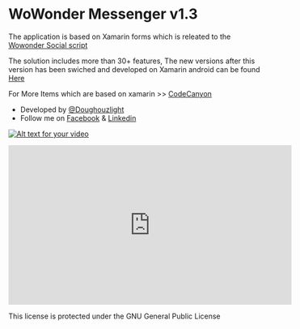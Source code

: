 # WoWonder Messenger v1.3
The application is based on Xamarin forms which is releated to the <a href="http://goo.gl/IU5nmi">Wowonder Social script</a>

The solution includes more than 30+ features, The new versions after this version has been swiched and developed on Xamarin android can be found  <a href="https://codecanyon.net/item/wowonder-android-messenger-mobile-application-for-wowonder/19034167">Here</a>



For More Items which are based on xamarin >> <a href="https://codecanyon.net/user/doughouzlight/portfolio">CodeCanyon</a>

<ul>
  <li>Developed by <a href="https://github.com/Doughouzlight">@Doughouzlight</a> </li>
 <li> Follow me on  <a href="https://www.facebook.com/Elindoughous">Facebook</a> & <a href="https://www.linkedin.com/in/elin-doughouz-1b7458131/">Linkedin</a></li>
</ul>

[![Alt text for your video](https://img.youtube.com/vi/T-D1KVIuvjA/0.jpg)](http://www.youtube.com/watch?v=T-D1KVIuvjA)

<iframe width="560" height="315" src="https://www.youtube.com/embed/xidW7z8e3-E" frameborder="0" allow="autoplay; encrypted-media" allowfullscreen></iframe>

This license is protected under the GNU General Public License

